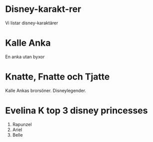 # Disney-karakt-rer
Vi listar disney-karaktärer

# Kalle Anka

En anka utan byxor

# Knatte, Fnatte och Tjatte 

Kalle Ankas brorsöner. Disneylegender. 

# Evelina K top 3 disney princesses

1. Rapunzel
2. Ariel
3. Belle